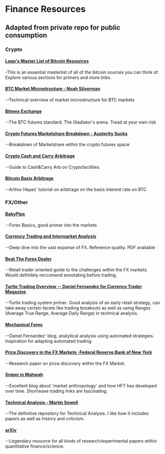 # Finance Resources

## Adapted from private repo for public consumption

### Crypto

#### [Lopp's Master List of Bitcoin Resources](https://lopp.net/bitcoin.html)
-This is an essential masterlist of all of the bitcoin sources you can think of. Explore various sections for primers and more links.

#### [BTC Market Microstructure - Noah Silverman](https://www.youtube.com/watch?v=wpmTuNvGQjQ)
--Technical overview of market microstructure for BTC markets

#### [Bitmex Exchange](https://www.bitmex.com/)
--The BTC futures standard. The Gladiator's arena. Tread at your own risk

#### [Crypto Futures Marketshare Breakdown - Austerity Sucks](https://austeritysucks.com/premiumcatcher.php)
--Breakdown of Marketshare within the crypto futures space

#### [Crypto Cash and Carry Arbitrage](https://austeritysucks.com/swapmans-futures-arbitrage-walkthrough.html)
--Guide to Cash&Carry Arb on Cryptofacilities

#### [Bitcoin Basis Arbitrage](https://www.youtube.com/watch?v=rmaV_M971rg)
--Arthur Hayes' tutorial on arbitrage on the basis interest rate on BTC

### FX/Other

#### [BabyPips](https://www.babypips.com/learn/forex)
--Forex Basics, good primer into the markets

#### [Currency Trading and Intermarket Analysis](https://www.amazon.com/Currency-Trading-Intermarket-Analysis-Shifting/dp/0470226234)
--Deep dive into the vast expanse of FX. Reference quality. PDF available

#### [Beat The Forex Dealer](https://www.amazon.com/Beat-Forex-Dealer-Insiders-Exchange-ebook/dp/B002ONPGKU)
--Retail trader oriented guide to the challenges within the FX markets. Would definitely reccomend annotating before trading.

#### [Turtle Trading Overview -- Daniel Fernandez for Currency Trader Magazine](https://mechanicalforex.com/ctmag/ctmag_1209.pdf)
--Turtle trading system primer. Good analysis of an early retail strategy, can take away certain facets like trading breakouts as well as using Ranges (Average True Range, Average Daily Range) in technical analysis.

#### [Mechanical Forex](https://mechanicalforex.com/)
--Daniel Fernandez' blog, analytical analysis using automated strategies. Inspiration for adapting automated trading.

#### [Price Discovery in the FX Markets -Federal Reserve Bank of New York](https://www.newyorkfed.org/medialibrary/media/research/staff_reports/sr262.pdf)
--Research paper on price discovery within the FX Market.

#### [Sniper in Mahwah](https://sniperinmahwah.wordpress.com/)
--Excellent blog about 'market anthropology' and how HFT has developed over time. Shortwave trading links are fascinating.

#### [Technical Analysis - Martin Sewell](http://www.technicalanalysis.org.uk/)
--The definitive repository for Technical Analysis. I like how it includes papers as well as history and criticism.

#### [arXiv](https://arxiv.org/)
--Legendary resource for all kinds of research/experimental papers within quantitative finance/science.
